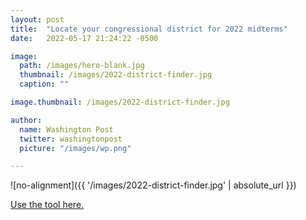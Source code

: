 ```yaml
---
layout: post
title:  "Locate your congressional district for 2022 midterms"
date:   2022-05-17 21:24:22 -0500

image:
  path: /images/hero-blank.jpg
  thumbnail: /images/2022-district-finder.jpg
  caption: ""

image.thumbnail: /images/2022-district-finder.jpg

author:
  name: Washington Post
  twitter: washingtonpost
  picture: "/images/wp.png"

---
```


![no-alignment]({{ '/images/2022-district-finder.jpg' | absolute_url }})


[Use the tool here.][project-link]

[project-link]: https://www.washingtonpost.com/politics/interactive/2022/supreme-court-class-photos-diversity/
